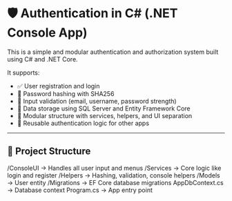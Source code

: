 # 🛡️ Authentication in C# (.NET Console App)

This is a simple and modular authentication and authorization system built using C# and .NET Core.

It supports:
- ✅ User registration and login
- 🔐 Password hashing with SHA256
- 🧪 Input validation (email, username, password strength)
- 💾 Data storage using SQL Server and Entity Framework Core
- 🧱 Modular structure with services, helpers, and UI separation
- 🔁 Reusable authentication logic for other apps

---

## 📁 Project Structure

/ConsoleUI → Handles all user input and menus
/Services → Core logic like login and register
/Helpers → Hashing, validation, console helpers
/Models → User entity
/Migrations → EF Core database migrations
AppDbContext.cs → Database context
Program.cs → App entry point
